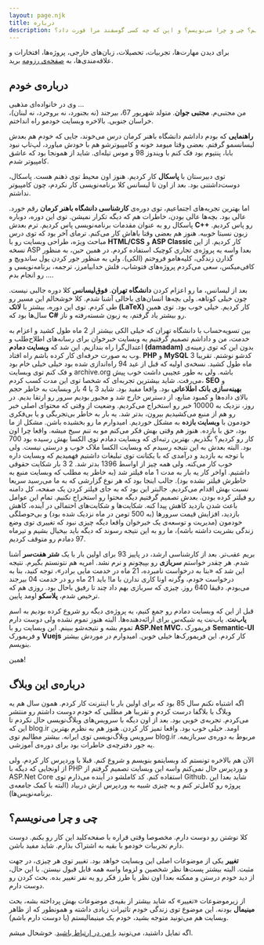 ```yaml
---
layout: page.njk
title: درباره
description: اینجا در مورد من بیشتر بدونید. من کیم؟ چی و چرا می‌نویسم؟ و این که چه کسی گوسفند مرا قورت داد؟
---
```


  <p>
    برای دیدن مهارت‌ها، تجربیات، تحصیلات، زبان‌های خارجی، پروژه‌ها، افتخارات و علاقه‌مندی‌ها، به
    <a href="/cv">صفحه‌ی رزومه</a>
    برید.
  </p>

  <h2>درباره‌ی خودم</h2>
  <p>
    وی در خانواده‌ای مذهبی ...<br>
    من مجتبی‌م. <strong>مجتبی جوان</strong>.
    متولد شهریور 67، بیرجند (نه بجنورد، نه بروجرد، نه لبنان)، خراسان جنوبی.
    بالاخره وبسایت خودمو راه انداختم.
  </p>
  <p>
    <strong>راهنمایی</strong> که بودم داداشم دانشگاه باهنر کرمان درس می‌خوند،
    جایی که خودم هم بعدش لیسانسمو گرفتم. بعضی وقتا میومد خونه و کامپیوترشو هم با خودش میاورد،
    لپ‌تاپ نبود بابا، پنتیوم بود فک کنم با ویندوز 98 و موس تیله‌ای.
    شاید از همونجا بود که عاشق کامپیوتر شدم.
  </p>
  <p>
    توی دبیرستان با <strong>پاسکال</strong> کار کردیم.
    هنوز اون محیط توی ذهنم هست. پاسکال، دوست‌داشتنی بود. بعد از اون تا لیسانس کلا برنامه‌نویسی کار نکردم،
    چون کامپیوتر نداشتم.
  </p>
  <p>
    اما بهترین تجربه‌های اجتماعیم، توی دوره‌ی
    <strong>کارشناسی دانشگاه باهنر کرمان</strong> رقم خورد.
    عالی بود. بچه‌ها عالی بودن، خاطرات هم که دیگه تکرار نمیشن.
    توی این دوره، دوباره پاسکال رو به عنوان مقدمات برنامه‌نویسی پاس کردیم.
    ترم بعدش <strong>C++</strong> رو پاس کردیم. زبون نسبتا خوبیه. هنوز هم بعضی وقتا باهاش کار می‌کنم.
    ترمای آخر بود که توی درس مباحث ویژه، طراحی وبسایت رو با <strong>HTML/CSS</strong> و <strong>ASP Classic</strong> کار کردیم.
    از این نسخه ASP بعدا واسه یه پروژه‌ی تجاری کوچیک استفاده کردم.
    در همین حین، به منظور گذارن زندگی، کلیه‌هامو فروختم (الکی).
    ولی به منظور جور کردن پول ساندویچ و کافی‌میکس، سعی می‌کردم پروژه‌های فتوشاپ،
    فلش خدابیامرز، ترجمه، برنامه‌نویسی و ... رو انجام بدم.
  </p>
  <p>
    بعد از لیسانس، ما رو اعزام کردن <strong>دانشگاه تهران</strong>.
    <strong>فوق‌لیسانس</strong> کلا دوره جالبی نیست. چون خیلی کوتاهه. ولی بچه‌ها انسان‌های باحالی آشنا شدم.
    کلا خوشحالم این مسیر رو طی کردم. توی این دوره، بیشتر با <strong>لاتک (LaTeX)</strong> کار کردیم.
    خیلی خوب بود. توی همین سال‌ها بود که <strong>C#</strong> رو بیشتر یاد گرفتم، یه زبون شسته‌رفته و ناز.
  </p>
  <p>
    بین تسویه‌حساب با دانشگاه تهران که خیلی الکی بیشتر از 2 ماه طول کشید و اعزام به خدمت،
    من و داداشم تصمیم گرفتیم یه وبسایت خبرخوان برای رسانه‌های اطلاح‌طلب و اعتدال‌گرا راه بندازیم.
    این شد که <strong>وبسایت دمادم (damadam)</strong> بدون این که توی زمینه‌ی وب به صورت حرفه‌ای کار کرده باشم راه افتاد.
    <strong>PHP</strong> و <strong>MySQL</strong> کدشو نوشتم.
    تقریبا 3 ماه طول کشید. نسخه‌ی اولیه که قبل از عید 94 راه‌اندازی شده بود خیلی خیلی خام بود
    و فک کنم توی وبسایت archive.org باشه. ولی به طور عجیبی داشت خوب پیش می‌رفت.
    شاید بیشترین تجربه‌ای که شخصا توی این مدت کسب کردم، <strong>SEO</strong> و <strong>بهینه‌سازی بانک اطلاعاتی</strong> بود.
    واقعا مفید بود. شاید 3 یا 4 بار وبسایت به خاطر حجم بالای داده‌ها و کمبود منابع، از دسترس خارج شد
    و مجبور بودیم سرور رو ارتقا بدیم. در روز، نزدیک به 10000 خبر رو استخراج می‌کردیم.
    وضعیت از وقتی که محتوای اصلی خبر رو هم از منبع می‌کشیدیم بیرون، بدتر شد.
    یه بار به خاطر بی‌تجربگی و یا بی‌فکری خودمون با <strong>وبسایت بازده</strong> به مشکل خوردیم.
    امیدوارم ما رو بخشیده باشن. مشکل از ما بود، حق با بازده. هنوز هم وقتی بهش فکر می‌کنم مو به تنم سیخ میشه.
    واقعا چرا اون کار رو کردیم؟ بگذریم. بهترین رتبه‌ای که وبسایت دمادم توی الکسا بهش رسیده بود 700 بود.
    البته بعدش به این نتیجه رسیدم که وبسایت الکسا ملاک خوب و درستی نیست.
    ولی با توجه به بازدید و درآمدی که با یکتانت توی تبلیغات داشتیم فهمیدیم که وبسایت داره خوب کار می‌کنه.
    ولی همه چیز از اواسط 1396 بدتر شد. 2 3 بار شکایت حقوقی داشتیم.
    اواخر کار یه بار به مدت 1 ماه فیلتر شد (به خاطر یه مطلب که وبسایت منبع به خاطرش فیلتر نشده بود).
    جالب اینجا بود که هر نوع گزارشی که به ما می‌رسید سریعا نسبت بهش اقدام می‌کردیم.
    جالبتر این بود که به جای فیلتر کردن یک صفحه، کل دامنه رو فیلتر کرده بودن.
    بعدش تصمیم گرفتیم دیگه محتوا رو استخراج نکنیم. تمام این عوامل باعث شدن بازدید کاهش پیدا کنه.
    شکایت‌ها و شکایت‌های احتمالی در آینده، کاهش بازدید، افزایش قیمت سرورها (به 500 تومن در ماه نزدیک شده بود) و بی‌حوصلگی خودمون
    (مدیریت و توسعه‌ی یک خبرخوان واقعا دیگه چیزی نبود که تغییری توی وضع زندگی بشریت داشته باشه)،
    ما رو به این نتیجه رسوند که دیگه باید بیخیال بشیم و تیرماه 97 دمادم رو متوقف کردیم.
  </p>
  <p>
    بریم عقب‌تر. بعد از کارشناسی ارشد، در پاییز 93 برای اولین بار با یک <strong>شتر هفت‌سر</strong> آشنا شدم.
    هر چقدر خواستم <strong>سربازی</strong> رو بپیچونم و نرم نشد.
    امریه هم نتونستم بگیرم. نتیجه این شد که «بنا به درخواست نامبرده، 21 ماه در خدمت مایی برادر»، توجه کنید، بنا به درخواست خودم،
    وگرنه اونا کاری ندارن با ما! باید 21 ماه رو در خدمت 04 بیرجند می‌بودم.
    دقیقا 640 روز. چیزی که سربازی بهم داد چند تا رفیق باحال بود. روزی هم که ترخیص شدم، <strong>پلاسکو</strong> اومد پایین.
  </p>
  <p>
    قبل از این که وبسایت دمادم رو جمع کنیم، یه پروژه‌ی دیگه رو شروع کرده بودیم به اسم <strong>یاب‌نت</strong>.
    یاب‌نت یه شبکه‌س برای ارائه‌دهنده‌ها.
    البته هنوز تموم نشده ولی دوست دارم تموم بشه و نتیجه‌شو ببینم.
    این وبسایت رو با <strong>ASP.Net MVC</strong>، فریمورک <strong>Semantic-UI</strong> و فریمورک <strong>Vuejs</strong> کار کردم.
    این فریمورک‌ها خیلی خوبن. امیدوارم در موردش بیشتر بنویسم.
  </p>
  <p>همین!</p>
  <h2>درباره‌ی این وبلاگ</h2>
  <p>
    اگه اشتباه نکنم سال 85 بود که برای اولین بار با اینترنت کار کردم. همون سال هم یه وبلاگ با بلاگفا درست کردم و تقریبا
    هر مطلبی که خودم دوست داشتم رو منتشر می‌کردم. تجربه‌ی خوبی بود. بعد از اون دیگه با سرویس‌های وبلاگ‌نویسی حال نکردم تا این که
    blog.ir اومد. خیلی خوب بود. واقعا تمیز کار کردن. هنوز هم به نظرم بهترین سرویس وبلاگ‌نویسی توی ایرانه. بیشتر مطالبم توی
    blog.ir مربوط به دوره‌ی سربازیمه. یه جور دفترچه‌ی خاطرات بود برای دوره‌ی آموزشی.
  </p>
  <p>
    الآن هم بالاخره تونستم کد وبسایتمو بنویسم و شروع کنم. قبلا با وردپرس کار کردم. ولی از اونجایی
    که دیگه با PHP و وردپرس حال نمی‌کنم واسه این وبسایت تصمیم گرفتم
    از ASP.Net Core استفاده کنم. کد کاملشو در آینده می‌ذارم توی Github. شاید بعدا این پروژه رو کامل‌تر کنم و یه چیزی
    شبیه به وردپرس ازش دربیاد (البته با کمک جامعه‌ی برنامه‌نویس‌ها).
  </p>
  <h2>چی و چرا می‌نویسم؟</h2>
  <p>
    کلا نوشتن رو دوست دارم. مخصوصا وقتی قراره با صفحه‌کلید این کار رو بکنم.
    دوست دارم تجربیات خودمو با بقیه به اشتراک بذارم. شاید مفید باشن.
  </p>
  <p>
    <strong>تغییر</strong> یکی از موضوعات اصلی این وبسایت خواهد بود. تغییر توی هر چیزی، در جهت مثبت. البته بیشتر پست‌ها
    نظر شخصین و لزوما واسه همه قابل قبول نیستن. با این حال، از دید خودم درستن و ممکنه بعدا اون نظر یا طرز فکر رو یه نفر
    تغییر بده. بحث کردن رو دوست دارم.
  </p>
  <p>
    از زیرموضوعات «تغییر» که شاید بیشتر از بقیه‌ی موضوعات بهش پرداخته بشه، بحث
    <strong>مینیمال</strong> بودنه. این موضوع توی زندگی خودم تاثیرات زیادی داشته و همونطور که از ظاهر وبسایت هم
    می‌تونید متوجه بشید، خودم یک مینیمالیستم (یا دوست دارم باشم).
  </p>

  <p>
    اگه تمایل داشتید، می‌تونید
    <a href="/contact">با من در ارتباط باشید</a>.
    خوشحال میشم.
  </p>
